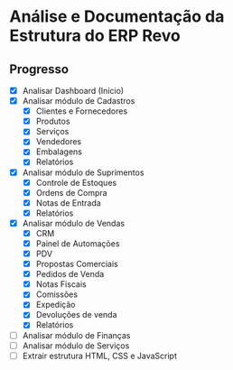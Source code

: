 # Análise e Documentação da Estrutura do ERP Revo

## Progresso

- [x] Analisar Dashboard (Início)
- [x] Analisar módulo de Cadastros
  - [x] Clientes e Fornecedores
  - [x] Produtos
  - [x] Serviços
  - [x] Vendedores
  - [x] Embalagens
  - [x] Relatórios
- [x] Analisar módulo de Suprimentos
  - [x] Controle de Estoques
  - [x] Ordens de Compra
  - [x] Notas de Entrada
  - [x] Relatórios
- [x] Analisar módulo de Vendas
  - [x] CRM
  - [x] Painel de Automações
  - [x] PDV
  - [x] Propostas Comerciais
  - [x] Pedidos de Venda
  - [x] Notas Fiscais
  - [x] Comissões
  - [x] Expedição
  - [x] Devoluções de venda
  - [x] Relatórios
- [ ] Analisar módulo de Finanças
- [ ] Analisar módulo de Serviços
- [ ] Extrair estrutura HTML, CSS e JavaScript
